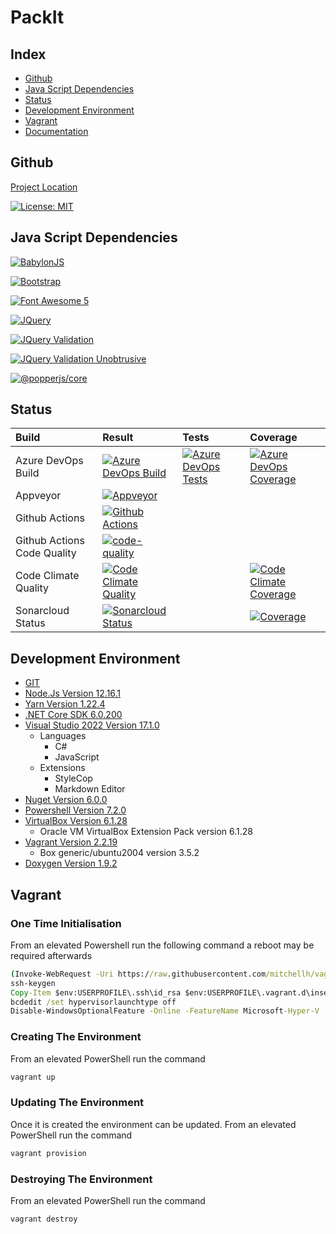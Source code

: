 # PackIt

## Index

- [Github](#github)
- [Java Script Dependencies](#java-script-dependencies)
- [Status](#status)
- [Development Environment](#development-environment)
- [Vagrant](#vagrant)
- [Documentation](./docs/DOXYGENHOME.md)

<a name="github"></a>

## Github

[Project Location](https://github.com/SimplyCodeUK/packer-strategy)

[![License: MIT](https://img.shields.io/badge/License-MIT-green.svg)](./LICENSE.md)

<a name="java-script-dependencies"></a>

## Java Script Dependencies

[![BabylonJS](https://img.shields.io/badge/BabylonJS-v5.0.0-green.svg)](https://www.jsdelivr.com/package/npm/babylonjs)

[![Bootstrap](https://img.shields.io/badge/Bootstrap-v5.1.3-green.svg)](https://www.jsdelivr.com/package/npm/bootstrap)

[![Font Awesome 5](https://img.shields.io/badge/FontAwesome-v5.4.1-green.svg)](https://www.jsdelivr.com/package/npm/font-awesome-5-css)

[![JQuery](https://img.shields.io/badge/JQuery-v3.6.0-green.svg)](https://www.jsdelivr.com/package/npm/jquery)

[![JQuery Validation](https://img.shields.io/badge/JQueryValidation-v1.19.3-green.svg)](https://www.jsdelivr.com/package/npm/jquery-validation)

[![JQuery Validation Unobtrusive](https://img.shields.io/badge/JQueryValidationUnobtrusive-v3.2.12-green.svg)](https://www.jsdelivr.com/package/npm/jquery-validation-unobtrusive)

[![@popperjs/core](https://img.shields.io/badge/@PopperJsCore-v2.11.2-green.svg)](https://www.jsdelivr.com/package/npm/@popperjs/core)

<a name="status"></a>

## Status

| Build                       | Result | Tests | Coverage |
| :----                       | :----- | :---- | :------- |
| Azure DevOps Build          | [![Azure DevOps Build](https://simplycodeuk.visualstudio.com/_apis/public/build/definitions/e0e00fa3-b395-4320-937a-56af7d655cc5/1/badge)](https://simplycodeuk.visualstudio.com/packer-strategy/_build/index?context=mine&path=%5C&definitionId=1&_a=completed) | [![Azure DevOps Tests](https://img.shields.io/azure-devops/tests/simplycodeuk/packer-strategy/1)](https://simplycodeuk.visualstudio.com/packer-strategy/_test/analytics?definitionId=1&contextType=build) | [![Azure DevOps Coverage](https://img.shields.io/azure-devops/coverage/simplycodeuk/packer-strategy/1)](https://simplycodeuk.visualstudio.com/packer-strategy/_build?definitionId=1&_a=summary) |
| Appveyor                    | [![Appveyor](https://ci.appveyor.com/api/projects/status/h2ii287cd49liemf?svg=true)](https://ci.appveyor.com/project/louisnayegon/packer-strategy) | | |
| Github Actions              | [![Github Actions](https://github.com/SimplyCodeUK/packer-strategy/actions/workflows/build-and-test.yml/badge.svg)](https://github.com/SimplyCodeUK/packer-strategy/actions/workflows/build-and-test.yml) | | |
| Github Actions Code Quality | [![code-quality](https://github.com/SimplyCodeUK/packer-strategy/actions/workflows/code-quality.yml/badge.svg)](https://github.com/SimplyCodeUK/packer-strategy/actions/workflows/code-quality.yml) | | |
| Code Climate Quality        | [![Code Climate Quality](https://api.codeclimate.com/v1/badges/429a3e46a3799c29b0b0/maintainability)](https://codeclimate.com/github/SimplyCodeUK/packer-strategy) | | [![Code Climate Coverage](https://img.shields.io/codeclimate/coverage/SimplyCodeUK/packer-strategy)](https://codeclimate.com/github/SimplyCodeUK/packer-strategy) |
| Sonarcloud Status           | [![Sonarcloud Status](https://sonarcloud.io/api/project_badges/measure?project=SimplyCodeUK_packer-strategy&metric=alert_status)](https://sonarcloud.io/dashboard?id=SimplyCodeUK_packer-strategy) | | [![Coverage](https://sonarcloud.io/api/project_badges/measure?project=SimplyCodeUK_packer-strategy&metric=coverage)](https://sonarcloud.io/dashboard?id=SimplyCodeUK_packer-strategy) |

<a name="development-environment"></a>

## Development Environment

- [GIT](https://git-scm.com/)
- [Node.Js Version 12.16.1](https://nodejs.org/)
- [Yarn Version 1.22.4](https://yarnpkg.com/)
- [.NET Core SDK 6.0.200](https://dotnet.microsoft.com/)
- [Visual Studio 2022 Version 17.1.0](https://www.visualstudio.com/)
  - Languages
    - C#
    - JavaScript
  - Extensions
    - StyleCop
    - Markdown Editor
- [Nuget Version 6.0.0](https://www.nuget.org/)
- [Powershell Version 7.2.0](https://docs.microsoft.com/en-us/powershell/)
- [VirtualBox Version 6.1.28](https://www.virtualbox.org/)
  - Oracle VM VirtualBox Extension Pack version 6.1.28
- [Vagrant Version 2.2.19](https://www.vagrantup.com/)
  - Box generic/ubuntu2004 version 3.5.2
- [Doxygen Version 1.9.2](https://www.doxygen.nl/)

<a name="vagrant"></a>

## Vagrant

<a name="one-time-initialisation"></a>

### One Time Initialisation

From an elevated Powershell run the following command a reboot may be required
afterwards

```cmd
(Invoke-WebRequest -Uri https://raw.githubusercontent.com/mitchellh/vagrant/master/keys/vagrant.pub -UseBasicParsing).Content > "$env:USERPROFILE\.ssh/authorized_keys"
ssh-keygen
Copy-Item $env:USERPROFILE\.ssh\id_rsa $env:USERPROFILE\.vagrant.d\insecure_private_key -Force
bcdedit /set hypervisorlaunchtype off
Disable-WindowsOptionalFeature -Online -FeatureName Microsoft-Hyper-V
```

<a name="creating-the-environment"></a>

### Creating The Environment

From an elevated PowerShell run the command

```cmd
vagrant up
```

<a name="updating-the-environment"></a>

### Updating The Environment

Once it is created the environment can be updated.
From an elevated PowerShell run the command

```cmd
vagrant provision
```

<a name="destroying-the-environment"></a>

### Destroying The Environment

From an elevated PowerShell run the command

```cmd
vagrant destroy
```
